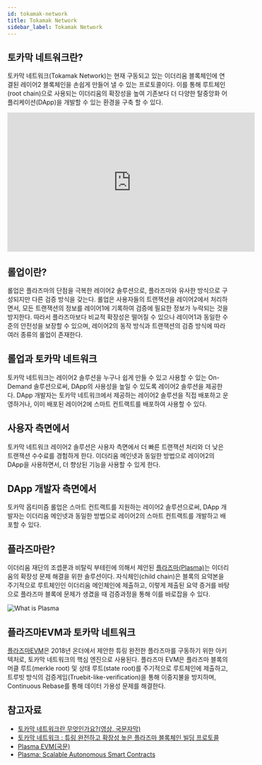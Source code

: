 ```yaml
---
id: tokamak-network
title: Tokamak Network
sidebar_label: Tokamak Network
---
```


## 토카막 네트워크란?

토카막 네트워크(Tokamak Network)는 현재 구동되고 있는 이더리움 블록체인에 연결된 레이어2 블록체인을 손쉽게 만들어 낼 수 있는 프로토콜이다. 이를 통해 루트체인(root chain)으로 사용되는 이더리움의 확장성을 높여 기존보다 더 다양한 탈중앙화 어플리케이션(DApp)을 개발할 수 있는 환경을 구축 할 수 있다.

<iframe width="560" height="315" src="https://www.youtube.com/embed/ynX6aC1nC8M" frameborder="0" allow="accelerometer; autoplay; encrypted-media; gyroscope; picture-in-picture" allowfullscreen></iframe>

<!-- ![Tokamak Network Basic Architecture](assets/learn_basic_tokamak-architecture.png) -->


## 롤업이란?

롤업은 플라즈마의 단점을 극복한 레이어2 솔루션으로, 플라즈마와 유사한 방식으로 구성되지만 다른 검증 방식을 갖는다. 롤업은 사용자들의 트랜잭션을 레이어2에서 처리하면서, 모든 트랜잭션의 정보를 레이어1에 기록하여 검증에 필요한 정보가 누락되는 것을 방지한다. 따라서 플라즈마보다 비교적 확장성은 떨어질 수 있으나 레이어1과 동일한 수준의 안전성을 보장할 수 있으며, 레이어2의 동작 방식과 트랜잭션의 검증 방식에 따라 여러 종류의 롤업이 존재한다.

## 롤업과 토카막 네트워크

토카막 네트워크는 레이어2 솔루션을 누구나 쉽게 만들 수 있고 사용할 수 있는 On-Demand 솔루션으로써, DApp의 사용성을 높일 수 있도록 레이어2 솔루션을 제공한다. DApp 개발자는 토카막 네트워크에서 제공하는 레이어2 솔루션을 직접 배포하고 운영하거나, 이미 배포된 레이어2에 스마트 컨트랙트를 배포하여 사용할 수 있다.

## 사용자 측면에서

토카막 네트워크 레이어2 솔루션은 사용자 측면에서 더 빠른 트랜잭션 처리와 더 낮은 트랜잭션 수수료를 경험하게 한다. 이더리움 메인넷과 동일한 방법으로 레이어2의 DApp을 사용하면서, 더 향상된 기능을 사용할 수 있게 한다.

## DApp 개발자 측면에서

토카막 옵티미즘 롤업은 스마트 컨트랙트를 지원하는 레이어2 솔루션으로써, DApp 개발자는 이더리움 메인넷과 동일한 방법으로 레이어2의 스마트 컨트랙트를 개발하고 배포할 수 있다.

## 플라즈마란?

이더리움 재단의 조셉푼과 비탈릭 부테린에 의해서 제안된 [플라즈마(Plasma)](https://www.plasma.io/plasma.pdf)는 이더리움의 확장성 문제 해결을 위한 솔루션이다. 자식체인(child chain)은 블록의 요약본을 주기적으로 루트체인인 이더리움 메인체인에 제출하고, 이렇게 제출된 요약 증거를 바탕으로 플라즈마 블록에 문제가 생겼을 때 검증과정을 통해 이를 바로잡을 수 있다.

![What is Plasma](assets/learn_basic_what-is-plasma.png)

## 플라즈마EVM과 토카막 네트워크
[플라즈마EVM](https://onther-tech.github.io/papers/tech-paper-kr.pdf)은 2018년 온더에서 제안한 튜링 완전한 플라즈마를 구동하기 위한 아키텍처로, 토카막 네트워크의 핵심 엔진으로 사용된다. 플라즈마 EVM은 플라즈마 블록의 머클 루트(merkle root) 및 상태 루트(state root)를 주기적으로 루트체인에 제출하고, 트루빗 방식의 검증게임(Truebit-like-verification)을 통해 이중지불을 방지하며, Continuous Rebase를 통해 데이터 가용성 문제를 해결한다.

## 참고자료
- [토카막 네트워크란 무엇인가요?(영상, 국문자막)](https://www.youtube.com/watch?v=ynX6aC1nC8M)
- [토카막 네트워크 : 튜링 완전하고 확장성 높은 플라즈마 블록체인 빌딩 프로토콜](https://onther-tech.github.io/papers/white-paper-kr.pdf)
- [Plasma EVM(국문)](https://onther-tech.github.io/papers/tech-paper-kr.pdf)
- [Plasma: Scalable Autonomous Smart Contracts](https://www.plasma.io/plasma.pdf)
